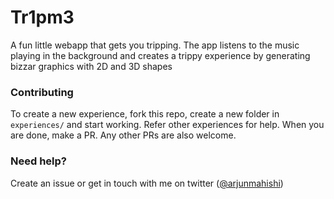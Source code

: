 # Tr1pm3
A fun little webapp that gets you tripping. The app listens to the music playing in the background and creates a trippy experience by generating bizzar graphics with 2D and 3D shapes

### Contributing
To create a new experience, fork this repo, create a new folder in `experiences/` and start working. Refer other experiences for help. When you are done, make a PR.
Any other PRs are also welcome.

### Need help?
Create an issue or get in touch with me on twitter ([@arjunmahishi](https://twitter.com/arjunmahishi))
